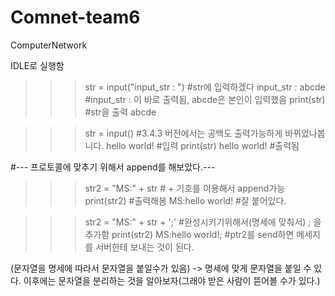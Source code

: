 # Comnet-team6
ComputerNetwork

IDLE로 실행함
>>> str = input("input_str : ")    #str에 입력하겠다
input_str : abcde     #input_str : 이 바로 출력됨,  abcde은 본인이 입력했음
>>> print(str)        #str을 출력
abcde

>>> str = input()    #3.4.3 버전에서는 공백도 출력가능하게 바뀌었나봅니다.
hello world!        #입력
>>> print(str)
hello world!     #출력됨

#--- 프로토콜에 맞추기 위해서 append를 해보았다.---
>>> str2 = "MS:" + str      #  + 기호를 이용해서 append가능
>>> print(str2)                   #출력해봄
MS:hello world!             #잘 붙어있다.


>>> str2 = "MS:" + str + ';'        #완성시키기위해서(명세에 맞춰서) ; 을 추가함
>>> print(str2)
MS:hello world!;           #ptr2를 send하면 메세지를 서버한테 보내는 것이 된다.

(문자열을 명세에 따라서 문자열을 붙일수가 있음) -> 명세에 맞게 문자열을 붙일 수 있다.
이후에는 문자열을 분리하는 것을 알아보자(그래야 받은 사람이 뜯어볼 수가 있다.)
